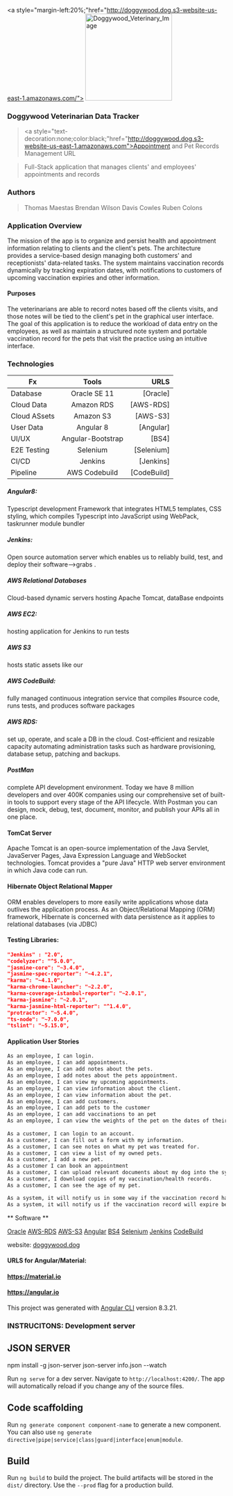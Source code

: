 <a style="margin-left:20%;"href="http://doggywood.dog.s3-website-us-east-1.amazonaws.com/">
<img width="200" src="https://doggywood.s3.amazonaws.com/assets/style6.png" title="Doggywood_Veterinary_App" alt="Doggywood_Veterinary_Image"></a>

### Doggywood Veterinarian Data Tracker 
> <a style="text-decoration:none;color:black;"href="http://doggywood.dog.s3-website-us-east-1.amazonaws.com">Appointment and Pet Records Management URL</a>

> Full-Stack application that manages clients' and employees' appointments and records
 
### Authors
> Thomas Maestas
> Brendan Wilson
> Davis Cowles
> Ruben Colons

### Application Overview
The mission of the app is to organize and persist health and appointment information relating to clients and the client's pets. The architecture provides a service-based design managing both customers' and receptionists' data-related tasks. The system maintains vaccination records dynamically by tracking expiration dates, with notifications to customers of upcoming vaccination expiries and other information. 

#### Purposes
The veterinarians are able to record notes based off the clients visits, and those notes will be tied to the client's pet in the graphical user interface. The goal of this application is to reduce the workload of data entry on the employees, as well as maintain a structured note system and portable vaccination record for the pets that visit the practice using an intuitive interface.

### Technologies 
| Fx | Tools | URLS |
|-----------------|:-----------------:|---------:|
| Database | Oracle SE 11 | [Oracle]  | 
| Cloud Data | Amazon RDS |  [AWS-RDS] | 
| Cloud ASsets | Amazon S3 |  [AWS-S3]  |
| User Data | Angular 8 |  [Angular]  |
| UI/UX | Angular-Bootstrap |  [BS4] |
| E2E Testing | Selenium | [Selenium] |
| CI/CD | Jenkins | [Jenkins] |
| Pipeline | AWS Codebuild | [CodeBuild] |
   
##### Angular8: 
Typescript development Framework that integrates HTML5 templates, CSS styling, which compiles Typescript into JavaScript using WebPack, taskrunner module bundler
##### Jenkins:  
Open source automation server which enables us to reliably build, test, and deploy their software-->grabs .
#####  AWS Relational Databases
Cloud-based dynamic servers hosting Apache Tomcat, dataBase endpoints
##### AWS EC2:  
hosting application for Jenkins to run tests
##### AWS S3  
hosts static assets like our 
##### AWS CodeBuild:  
fully managed continuous integration service that compiles #source code, runs tests, and produces software packages 
##### AWS RDS:  
set up, operate, and scale a DB in the cloud. Cost-efficient and resizable capacity automating administration tasks such as hardware provisioning, database setup, patching and backups. 
##### PostMan
complete API development environment. Today we have 8 million developers and over 400K companies using our comprehensive set of built-in tools to support every stage of the API lifecycle. With Postman you can design, mock, debug, test, document, monitor, and publish your APIs all in one place.
#### TomCat Server
Apache Tomcat is an open-source implementation of the Java Servlet, JavaServer Pages, Java Expression Language and WebSocket technologies. Tomcat provides a "pure Java" HTTP web server environment in which Java code can run.
#### Hibernate Object Relational Mapper
ORM enables developers to more easily write applications whose data outlives the application process. As an Object/Relational Mapping (ORM) framework, Hibernate is concerned with data persistence as it applies to relational databases (via JDBC)
#### Testing Libraries:
```json
"Jenkins" : "2.0",
"codelyzer": "^5.0.0",
"jasmine-core": "~3.4.0",
"jasmine-spec-reporter": "~4.2.1",
"karma": "~4.1.0",
"karma-chrome-launcher": "~2.2.0",
"karma-coverage-istanbul-reporter": "~2.0.1",
"karma-jasmine": "~2.0.1",
"karma-jasmine-html-reporter": "^1.4.0",
"protractor": "~5.4.0",
"ts-node": "~7.0.0",
"tslint": "~5.15.0",
```
#### Application User Stories
```sh 
As an employee, I can login.
As an employee, I can add appointments.
As an employee, I can add notes about the pets.
As an employee, I add notes about the pets appointment.
As an employee, I can view my upcoming appointments.
As an employee, I can view information about the client.
As an employee, I can view information about the pet.
As an employee, I can add customers.
As an employee, I can add pets to the customer
As an employee, I can add vaccinations to an pet
As an employee, I can view the weights of the pet on the dates of their appointment.
 
As a customer, I can login to an account.
As a customer, I can fill out a form with my information.
As a customer, I can see notes on what my pet was treated for.
As a customer, I can view a list of my owned pets.
As a customer, I add a new pet.
As a customer I can book an appointment    
As a customer, I can upload relevant documents about my dog into the system.
As a customer, I download copies of my vaccination/health records.
As a customer, I can see the age of my pet. 

As a system, it will notify us in some way if the vaccination record has expired.
As a system, it will notify us if the vaccination record will expire before the scheduled visit.
```
 
** Software **

 [Oracle](https://www.oracle.com/database/technologies/112010-win64soft.html)
 [AWS-RDS](https://aws.amazon.com/rds/)
 [AWS-S3](https://aws.amazon.com/s3/)
 [Angular](https://angular.io/)
 [BS4](https://numpy.org/)
 [Selenium](https://selenium.dev/documentation/en/)
 [Jenkins](https://jenkins.io/)
 [CodeBuild](https://aws.amazon.com/codebuild/)
   
  website: [doggywood.dog](href="http://doggywood.dog.s3-website-us-east-1.amazonaws.com)
 

#### URLS for Angular/Material:
#### https://material.io
#### https://angular.io 
This project was generated with [Angular CLI](https://github.com/angular/angular-cli) version 8.3.21. 


### INSTRUCITONS:  Development server
 
## JSON SERVER
npm install -g json-server
json-server info.json --watch

 
Run `ng serve` for a dev server. Navigate to `http://localhost:4200/`. The app will automatically reload if you change any of the source files.

## Code scaffolding

Run `ng generate component component-name` to generate a new component. You can also use `ng generate directive|pipe|service|class|guard|interface|enum|module`.

## Build

Run `ng build` to build the project. The build artifacts will be stored in the `dist/` directory. Use the `--prod` flag for a production build.

 
